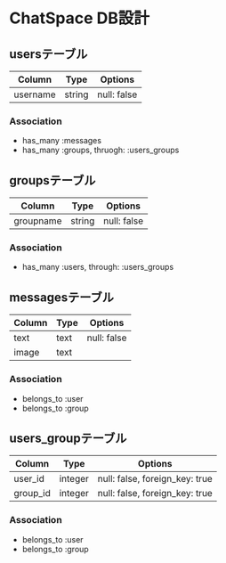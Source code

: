# ChatSpace DB設計

## usersテーブル
|Column|Type|Options|
|------|----|-------|
|username|string|null: false|

### Association
- has_many :messages
- has_many :groups, thruogh: :users_groups


## groupsテーブル
|Column|Type|Options|
|------|----|-------|
|groupname|string|null: false|
### Association
- has_many :users, through: :users_groups

## messagesテーブル
|Column|Type|Options|
|------|----|-------|
|text|text|null: false|
|image|text|||
### Association
- belongs_to :user
- belongs_to :group

## users_groupテーブル
|Column|Type|Options|
|------|----|-------|
|user_id|integer|null: false, foreign_key: true|
|group_id|integer|null: false, foreign_key: true|
### Association
- belongs_to :user
- belongs_to :group